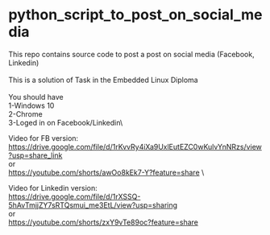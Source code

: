 # python_script_to_post_on_social_media
This repo contains source code to post a post on social media (Facebook, Linkedin)\
\
This is a solution of Task in the Embedded Linux Diploma\
\
You should have \
1-Windows 10\
2-Chrome\
3-Loged in on Facebook/Linkedin\

Video for FB version:\
https://drive.google.com/file/d/1rKvvRy4iXa9UxlEutEZC0wKulvYnNRzs/view?usp=share_link \
or\
https://youtube.com/shorts/awOo8kEk7-Y?feature=share \


Video for Linkedin version:\
https://drive.google.com/file/d/1rXSSQ-5hAvTmjjZY7sRTQsmui_me3EtL/view?usp=sharing \
or \
https://youtube.com/shorts/zxY9vTe89oc?feature=share
